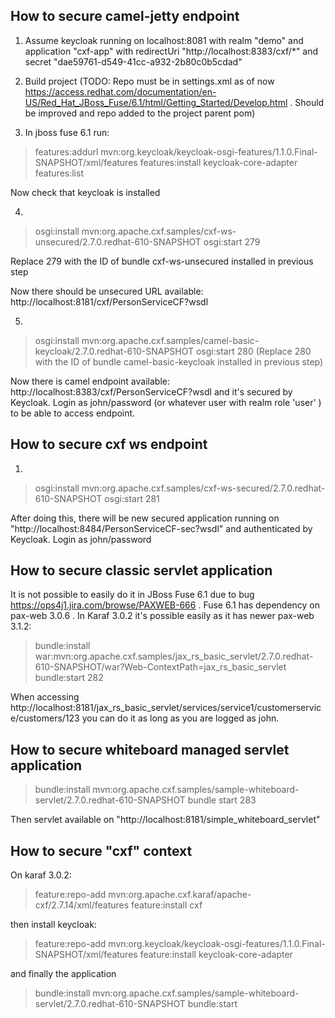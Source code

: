 How to secure camel-jetty endpoint
----------------------------------
1) Assume keycloak running on localhost:8081 with realm "demo" and application "cxf-app" with redirectUri "http://localhost:8383/cxf/*" and secret "dae59761-d549-41cc-a932-2b80c0b5cdad"

2) Build project    (TODO: Repo must be in settings.xml as of now https://access.redhat.com/documentation/en-US/Red_Hat_JBoss_Fuse/6.1/html/Getting_Started/Develop.html . 
Should be improved and repo added to the project parent pom)

3) In jboss fuse 6.1 run:

> features:addurl mvn:org.keycloak/keycloak-osgi-features/1.1.0.Final-SNAPSHOT/xml/features
> features:install keycloak-core-adapter
> features:list 

Now check that keycloak is installed

4)
> osgi:install mvn:org.apache.cxf.samples/cxf-ws-unsecured/2.7.0.redhat-610-SNAPSHOT
> osgi:start 279 

Replace 279 with the ID of bundle cxf-ws-unsecured installed in previous step

Now there should be unsecured URL available: http://localhost:8181/cxf/PersonServiceCF?wsdl

5) 

> osgi:install mvn:org.apache.cxf.samples/camel-basic-keycloak/2.7.0.redhat-610-SNAPSHOT
> osgi:start 280 (Replace 280 with the ID of bundle camel-basic-keycloak installed in previous step)

Now there is camel endpoint available: http://localhost:8383/cxf/PersonServiceCF?wsdl
and it's secured by Keycloak. Login as john/password (or whatever user with realm role 'user' ) to be able to access endpoint.


How to secure cxf ws endpoint
-----------------------------
1)

> osgi:install mvn:org.apache.cxf.samples/cxf-ws-secured/2.7.0.redhat-610-SNAPSHOT
> osgi:start 281

After doing this, there will be new secured application running on "http://localhost:8484/PersonServiceCF-sec?wsdl" and authenticated by Keycloak.
Login as john/password 


How to secure classic servlet application
-----------------------------------------
It is not possible to easily do it in JBoss Fuse 6.1 due to bug https://ops4j1.jira.com/browse/PAXWEB-666 . Fuse 6.1 has dependency on pax-web 3.0.6 .
In Karaf 3.0.2 it's possible easily as it has newer pax-web 3.1.2:

> bundle:install war:mvn:org.apache.cxf.samples/jax_rs_basic_servlet/2.7.0.redhat-610-SNAPSHOT/war?Web-ContextPath=jax_rs_basic_servlet
> bundle:start 282

When accessing http://localhost:8181/jax_rs_basic_servlet/services/service1/customerservice/customers/123 you can do it as long as you are logged as john.

How to secure whiteboard managed servlet application
----------------------------------------------------

> bundle:install mvn:org.apache.cxf.samples/sample-whiteboard-servlet/2.7.0.redhat-610-SNAPSHOT
> bundle start 283

Then servlet available on "http://localhost:8181/simple_whiteboard_servlet"


How to secure "cxf" context
---------------------------

On karaf 3.0.2:

> feature:repo-add mvn:org.apache.cxf.karaf/apache-cxf/2.7.14/xml/features
> feature:install cxf

then install keycloak:

> feature:repo-add mvn:org.keycloak/keycloak-osgi-features/1.1.0.Final-SNAPSHOT/xml/features
> feature:install keycloak-core-adapter

and finally the application

> bundle:install mvn:org.apache.cxf.samples/sample-whiteboard-servlet/2.7.0.redhat-610-SNAPSHOT
> bundle:start
 
 
